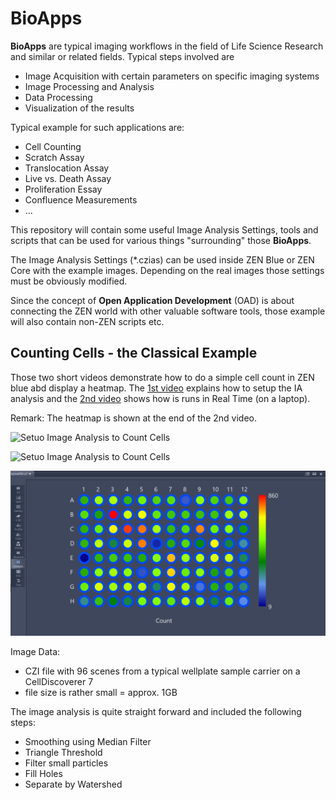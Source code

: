 # BioApps

**BioApps** are typical imaging workflows in the field of Life Science Research and similar or related fields. Typical steps involved are

* Image Acquisition with certain parameters on specific imaging systems
* Image Processing and Analysis
* Data Processing
* Visualization of the results

Typical example for such applications are:

* Cell Counting
* Scratch Assay
* Translocation Assay
* Live vs. Death Assay
* Proliferation Essay
* Confluence Measurements
* ...

This repository will contain some useful Image Analysis Settings, tools and scripts that can be used for various things "surrounding" those **BioApps**.

The Image Analysis Settings (*.czias) can be used inside ZEN Blue or ZEN Core with the example images. Depending on the real images those settings must be obviously modified.

Since the concept of **Open Application Development** (OAD) is about connecting the ZEN world with other valuable software tools, those example will also contain non-ZEN scripts etc.

## Counting Cells - the Classical Example

Those two short videos demonstrate how to do a simple cell count in ZEN blue abd display a heatmap. The [1st video](Count_Cells_Simple_Setup.gif) explains how to setup the IA analysis and the [2nd video](Run_Count_Cells_96wellplate_1GB_File_RealTime.gif) shows how is runs in Real Time (on a laptop).

Remark: The heatmap is shown at the end of the 2nd video.

![Setuo Image Analysis to Count Cells](Count_Cells_Simple_Setup.gif "Setup Image Analysis to Count Cells")

![Setuo Image Analysis to Count Cells](Run_Count_Cells_96wellplate_1GB_File_RealTime.gif "Run Counting Cells IA Setting")

<p><img src="../Images/96well_heatmap.png" title="Heatmap from IA Analysis - Cell Count" width="700"></p>

Image Data:

* CZI file with 96 scenes from a typical wellplate sample carrier on a CellDiscoverer 7
* file size is rather small = approx. 1GB

The image analysis is quite straight forward and included the following steps:

* Smoothing using Median Filter
* Triangle Threshold
* Filter small particles
* Fill Holes
* Separate by Watershed
